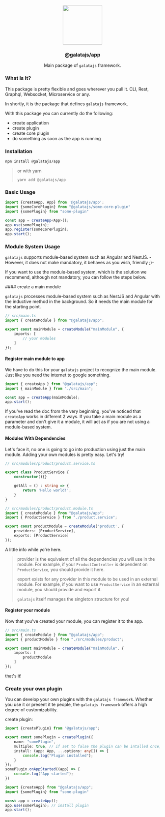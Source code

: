 <p align="center">
<br>
<img src="https://avatars.githubusercontent.com/u/108695351?s=200&v=4" width="128" height="128">
</p>
<h3 align="center">@galatajs/app</h3>
<p align="center">
  Main package of <code>galatajs</code> framework. 
</p>

### What Is It?

This package is pretty flexible and goes wherever you pull it. CLI, Rest, Graphql, Websocket, Microservice or any.

In shortly, it is the package that defines ``galatajs`` framework.

With this package you can currently do the following:

- create application
- create plugin
- create core plugin
- do something as soon as the app is running

### Installation

```sh
npm install @galatajs/app
```

> or with yarn
>
> ```
> yarn add @galatajs/app
> ```

### Basic Usage

```typescript
import {createApp, App} from '@galatajs/app';
import {someCorePlugin} from "@galatajs/some-core-plugin"
import {somePlugin} from "some-plugin"

const app = createApp<App>();
app.use(somePlugin);
app.register(someCorePlugin);
app.start();
```

### Module System Usage

`galatajs` supports module-based system such as Angular and NestJS. -However, it does not make mandatory, it behaves as you wish, friendly ;)-

If you want to use the module-based system, which is the solution we recommend, although not mandatory, you can follow the steps below.

#### create a main module

`galatajs` processes module-based system such as NestJS and Angular with the inductive method in the background. So it needs the main module for the starting point.

```typescript
// src/main.ts
import { createModule } from "@galatajs/app";

export const mainModule = createModule("mainModule", {
    imports: [
        // your modules
    ]
});
```

#### Register main module to app

We have to do this for your `galatajs` project to recognize the main module. Just like you need the internet to google something.

```typescript
import { createApp } from "@galatajs/app";
import { mainModule } from "./src/main";

const app = createApp(mainModule);
app.start();
```

If you've read the doc from the very beginning, you've noticed that `createApp` works in different 2 ways. If you take a main module as a parameter and don't give it a module, it will act as if you are not using a module-based system.

#### Modules With Dependencies

Let's face it, no one is going to go into production using just the main module. Adding your own modules is pretty easy. Let's try!

```typescript
// src/modules/product/product.service.ts

export class ProductService {
    constructor(){}

    getAll = () : string => {
        return 'Hello world!';
    }
}
```

```typescript
// src/modules/product/product.module.ts
import { createModule } from "@galatajs/app";
import { ProductService } from "./product.service";

export const productModule = createModule('product', {
    providers: [ProductService],
    exports: [ProductService]
});
```

A little info while yo're here.

> provider is the equivalent of all the dependencies you will use in the module. For example, if your `ProductController` is dependent on `ProductService`, you should provide it here.
>
> export exists for any provider in this module to be used in an external module. For example, if you want to use `ProductService` in an external module, you should provide and export it.
> 
> `galatajs` itself manages the singleton structure for you!

#### Register your module

Now that you've created your module, you can register it to the app.

```typescript
// src/main.ts
import { createModule } from "@galatajs/app";
import { productModule } from "./src/modules/product";

export const mainModule = createModule("mainModule", {
    imports: [
        productModule
    ]
});
```

that's it!

### Create your own plugin

You can develop your own plugins with the ``galatajs framework``. Whether you use it or present it te people, the `galatajs framework` offers a high degree of customizability.

create plugin:

```typescript
import {createPlugin} from "@galatajs/app";

export const somePlugin = createPlugin({
    name: "somePlugin",
    multiple: true, // if set to false the plugin can be intalled once, if set to true the plugin can be installed multiple times
    install: (app: App, ...options: any[]) => {
        console.log("Plugin installed");
    }
});
somePlugin.onAppStarted((app) => {
    console.log("App started");
})
```

```typescript
import {createApp} from "@galatajs/app";
import {somePlugin} from "some-plugin"

const app = createApp();
app.use(somePlugin); // install plugin
app.start();
```
